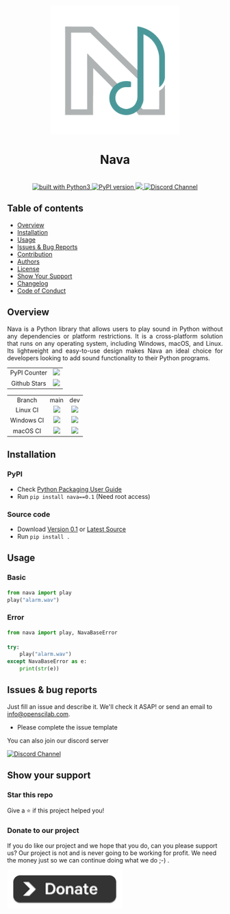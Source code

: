 <div align="center">
    <img src="https://github.com/openscilab/nava/raw/main/others/logo.png" width="300" height="300">
    <h1>Nava</h1>
    <br/>
    <a href="https://www.python.org/">
        <img src="https://img.shields.io/badge/built%20with-Python3-green.svg" alt="built with Python3"/>
    </a>
    <a href="https://badge.fury.io/py/nava">
        <img src="https://badge.fury.io/py/nava.svg" alt="PyPI version" height="18">
    </a>
	<a href="https://codecov.io/gh/openscilab/nava">
		<img src="https://codecov.io/gh/openscilab/nava/branch/main/graph/badge.svg">
	</a>
    <a href="https://discord.gg/MCbPKCFBs3">
        <img src="https://img.shields.io/discord/1064533716615049236.svg" alt="Discord Channel">
    </a>
</div>

## Table of contents
   * [Overview](https://github.com/openscilab/nava#overview)
   * [Installation](https://github.com/openscilab/nava#installation)
   * [Usage](https://github.com/openscilab/nava#usage)
   * [Issues & Bug Reports](https://github.com/openscilab/nava#issues--bug-reports)
   * [Contribution](https://github.com/openscilab/nava/blob/main/.github/CONTRIBUTING.md)
   * [Authors](https://github.com/openscilab/nava/blob/main/AUTHORS.md)
   * [License](https://github.com/openscilab/nava/blob/main/LICENSE)
   * [Show Your Support](https://github.com/openscilab/nava#show-your-support)
   * [Changelog](https://github.com/openscilab/nava/blob/main/CHANGELOG.md)
   * [Code of Conduct](https://github.com/openscilab/nava/blob/main/.github/CODE_OF_CONDUCT.md)

## Overview

<p align="justify">
Nava is a Python library that allows users to play sound in Python without any dependencies or platform restrictions. It is a cross-platform solution that runs on any operating system, including Windows, macOS, and Linux. Its lightweight and easy-to-use design makes Nava an ideal choice for developers looking to add sound functionality to their Python programs.
</p>

<table>
	<tr>
		<td align="center">PyPI Counter</td>
		<td align="center">
            <a href="http://pepy.tech/project/nava">
                <img src="http://pepy.tech/badge/nava">
            </a>
        </td>
	</tr>
	<tr>
		<td align="center">Github Stars</td>
		<td align="center">
            <a href="https://github.com/openscilab/nava">
                <img src="https://img.shields.io/github/stars/openscilab/nava.svg?style=social&label=Stars">
            </a>
        </td>
	</tr>
</table>



<table>
	<tr> 
		<td align="center">Branch</td>
		<td align="center">main</td>
		<td align="center">dev</td>
	</tr>
    <tr>
		<td align="center">Linux CI</td>
		<td align="center"><img src="https://github.com/openscilab/nava/workflows/Linux/badge.svg?branch=main"></td>
		<td align="center"><img src="https://github.com/openscilab/nava/workflows/Linux/badge.svg?branch=dev"></td>
	</tr>
	<tr>
		<td align="center">Windows CI</td>
		<td align="center"><img src="https://github.com/openscilab/nava/workflows/Windows/badge.svg?branch=main"></td>
		<td align="center"><img src="https://github.com/openscilab/nava/workflows/Windows/badge.svg?branch=dev"></td>
	</tr>
	<tr>
		<td align="center">macOS CI</td>
		<td align="center"><img src="https://github.com/openscilab/nava/workflows/macOS/badge.svg?branch=main"></td>
		<td align="center"><img src="https://github.com/openscilab/nava/workflows/macOS/badge.svg?branch=dev"></td>
	</tr>
</table>

## Installation

### PyPI

- Check [Python Packaging User Guide](https://packaging.python.org/installing/)     
- Run `pip install nava==0.1` (Need root access)

### Source code
- Download [Version 0.1](https://github.com/openscilab/nava/archive/v0.1.zip) or [Latest Source](https://github.com/openscilab/nava/archive/dev.zip)
- Run `pip install .`

## Usage

### Basic
```python
from nava import play
play("alarm.wav")
```

### Error

```python
from nava import play, NavaBaseError

try:
    play("alarm.wav")
except NavaBaseError as e:
    print(str(e))
```


## Issues & bug reports

Just fill an issue and describe it. We'll check it ASAP! or send an email to [info@openscilab.com](mailto:info@openscilab.com "info@openscilab.com").

- Please complete the issue template
 
You can also join our discord server

<a href="https://discord.gg/MCbPKCFBs3">
  <img src="https://img.shields.io/discord/1064533716615049236.svg?style=for-the-badge" alt="Discord Channel">
</a>

## Show your support

<h3>Star this repo</h3>

Give a ⭐️ if this project helped you!

<h3>Donate to our project</h3>

If you do like our project and we hope that you do, can you please support us? Our project is not and is never going to be working for profit. We need the money just so we can continue doing what we do ;-) .

<a href="https://openscilab.com/#donation" target="_blank"><img src="https://github.com/openscilab/nava/raw/main/others/donation.png" height="90px" width="270px" alt="Nava Donation"></a>
